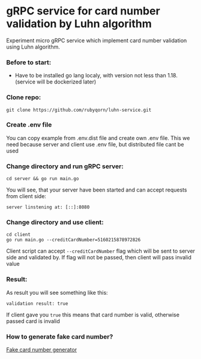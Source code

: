 # gRPC service for card number validation by Luhn algorithm
Experiment micro gRPC service which implement card number validation using Luhn algorithm.

### Before to start:
- Have to be installed go lang localy, with version not less than 1.18. (service will be dockerized later)

### Clone repo:
```
git clone https://github.com/rubyqorn/luhn-service.git
```
### Create .env file
You can copy example from .env.dist file and create own .env file. This we need because server and client use .env file, but distributed file cant be used
### Change directory and run gRPC server:
```
cd server && go run main.go
```
You will see, that your server have been started and can accept requests from client side:
```
server linstening at: [::]:8080
```
### Change directory and use client:
```
cd client
go run main.go --creditCardNumber=5160215878972826
```
Client script can accept `--creditCardNumber` flag which will be sent to server side and validated by. If flag will not be passed, then client will pass invalid value
### Result:
As result you will see something like this:
```
validation result: true
```
If client gave you `true` this means that card number is valid, otherwise passed card is invalid

### How to generate fake card number?
[Fake card number generator](https://www.creditcardvalidator.org/generator)